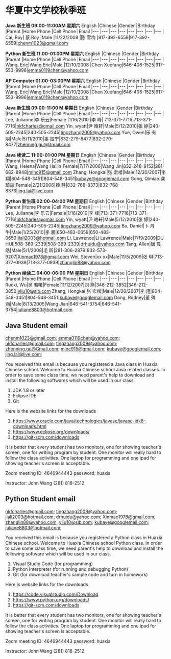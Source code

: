 # 华夏中文学校秋季班

**Java 新生班  09:00-11:00AM    星期六** 
English	|Chinese	|Gender	|Birthday	|Parent	|Home Phone	|Cell Phone	|Email
|---    |---        |---    |---        |---    |---        |---        |--- |
Cai, Roy|	蔡 Roy	|Male	|11/22/2008 |陈 雪梅 |917-392-6559|917-392-6559|chenm1023@gmail.com

**Python 新生班 11:00-01:00PM 星期六**
English	|Chinese	|Gender	|Birthday	|Parent	|Home Phone	|Cell Phone	|Email
|---    |---        |---    |---        |---    |---        |---        |--- |
Wang, Eric|Wang Eric|Male	|12/10/2008 |Chen Xuefang|646-406-1525|917-553-9996|emma0119chen@yahoo.com

**AP Computer 01:00-03:00PM 星期六**
English	|Chinese	|Gender	|Birthday	|Parent	|Home Phone	|Cell Phone	|Email
|---    |---        |---    |---        |---    |---        |---        |--- |
Wang, Eric|Wang Eric|Male	|12/10/2008 |Chen Xuefang|646-406-1525|917-553-9996|emma0119chen@yahoo.com


**Java 新生班 09:00-11:00 M    星期日**
English	|Chinese	|Gender	|Birthday	|Parent	|Home Phone	|Cell Phone	|Email
|---    |---        |---    |---        |---    |---        |---        |--- |
Lee, Julianne|李 乐云|Female |1/16/2010  |李 峰| 713-371-7716|713-371-7716|nkfcharles@gmail.com
Yin, wyatt|尹 皓轩|Male|5/12/2010|张 婷|240-505-2245|240-505-2245|tingzhang2009@yahoo.com
Yue, Owen|乐 有朋|Male|5/11/2010|辜 振宁|832-279-8477|832-279-8477|zhenning.gu@Gmail.com

**Java 续读二  11:00-01:00 PM    星期日**
English	|Chinese	|Gender	|Birthday	|Parent	|Home Phone	|Cell Phone	|Email
|---    |---        |---    |---        |---    |---        |---        |--- |
Wang, Helena|Wang Hailin|Female|7/17/2006|Wang Jin|832-248-9152|281-682-8948|minc915@gmail.com
Zhang, Hongkai|张 宏楷|Male|12/20/2007|李 翔|804-548-3451|804-548-3451|kubaye@googlemail.com
Gong, Qimiao|龚 琦淼|Female|2/21/2006|赖 静|832-768-8373|832-768-8373|jing.lai@live.com

**Python 新生班 02:00-04:00 PM   星期日**
English	|Chinese	|Gender	|Birthday	|Parent	|Home Phone	|Cell Phone	|Email
|---    |---        |---    |---        |---    |---        |---        |--- |
Lee, Julianne|李 乐云|Female|1/16/2010|李 峰|713-371-7716|713-371-7716|nkfcharles@gmail.com
Yin, wyatt|尹 皓轩|Male|5/12/2010|张 婷|240-505-2245|240-505-2245|tingzhang2009@yahoo.com
Bu, Daniel|卜 丹牛|Male|1/25/2010|李 嘉|650-483-0659|650-483-0659|jiali2003@hotmail.com
Li, Lawrence|Li Lawrence|Male|7/19/2009|DU HUI|508-369-2339|508-369-2339|drhuidu@yahoo.com
Tang, Allen|唐 晨皓|Male|5/1/2008|毛 昕|281-306-2879|832-573-9207|Xinmao1978@gmail.com
Wei, Steven|xx xx|Male|11/5/2009|张 琳|713-377-0939|713-377-0939|zhanglin88@yahoo.com

**Python 续读二 04:00-06:00 PM  星期日**
English	|Chinese	|Gender	|Birthday	|Parent	|Home Phone	|Cell Phone	|Email
|---    |---        |---    |---        |---    |---        |---        |--- |
Ruoxi, Wu|吴 若曦|Female|11/12/2007|刘 燕|346-212-3852|346-212-3852|yliu10@slb.com
Zhang, Hongkai|张 宏楷|Male|12/20/2007|李 翔|804-548-3451|804-548-3451|kubaye@googlemail.com	
Dong, Rodney|董 殊涵|Male|8/13/2005|Wang Jian|646-541-3754|646-541-3754|juliane8803@hotmail.com


## Java Student email
chenm1023@gmail.com;
emma0119chen@yahoo.com;
nkfcharles@gmail.com;
tingzhang2009@yahoo.com;
zhenning.gu@Gmail.com;
minc915@gmail.com;
kubaye@googlemail.com;
jing.lai@live.com;

You received this email is because you registered a Java class in Huaxia Chinese school. Welcome to Huaxia Chinese school Java related classes. In order to save some class time, we need parent's help to download and install the following softwares which will be used in our class.

1. JDK 1.8 or later
2. Eclipse IDE
3. Git

Here is the website links for the downloads
1. https://www.oracle.com/java/technologies/javase/javase-jdk8-downloads.html
2. https://www.eclipse.org/downloads/
3. https://git-scm.com/downloads

It is better that every student has two monitors, one for showing teacher's screen, one for writing program by student. One monitor will really hard to follow the class activities. One laptop for programming and one ipad for showing teacher's screen is acceptable.

Zoom meeting ID: 4646944443
password: huaxia

Instructor: John Wang
(281) 818-2512

## Python Student email
nkfcharles@gmail.com;
tingzhang2009@yahoo.com;
jiali2003@hotmail.com;
drhuidu@yahoo.com;
Xinmao1978@gmail.com;
zhanglin88@yahoo.com;
yliu10@slb.com;
kubaye@googlemail.com;
juliane8803@hotmail.com;

You received this email is because you registered a Python class in Huaxia Chinese school. Welcome to Huaxia Chinese school Python class. In order to save some class time, we need parent's help to download and install the following software which will be used in our class.

1. Visual Studio Code (for programming)
2. Python Interpreter (for running and debugging Python)
3. Git (for download teacher's sample code and turn in homework)

Here is website links for the downloads
1. https://code.visualstudio.com/Download
2. https://www.python.org/downloads/
3. https://git-scm.com/downloads

It is better that every student has two monitors, one for showing teacher's screen, one for writing program by student. One monitor will really hard to follow the class activities. One laptop for programming and one ipad for showing teacher's screen is acceptable.

Zoom meeting ID: 4646944443
password: huaxia


Instructor: John Wang
(281) 818-2512



